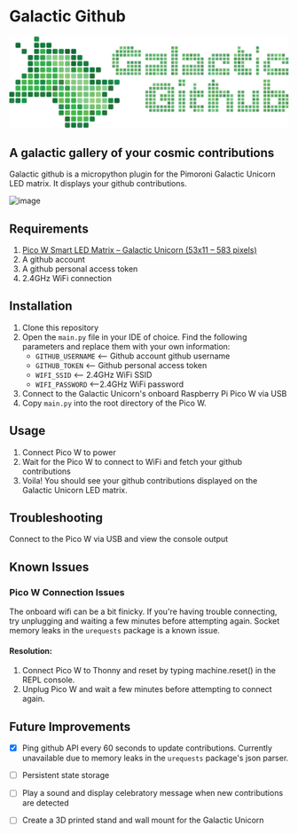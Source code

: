 # Galactic Github
![image](./gg_logo.png)

## A galactic gallery of your cosmic contributions
Galactic github is a micropython plugin for the Pimoroni Galactic Unicorn LED matrix.
It displays your github contributions.

![image](./gg_example.png)

## Requirements
1. [Pico W Smart LED Matrix – Galactic Unicorn (53x11 – 583 pixels)](https://shop.pimoroni.com/products/space-unicorns?variant=40842033561683)
2. A github account
3. A github personal access token
4. 2.4GHz WiFi connection

## Installation
1. Clone this repository
2. Open the ```main.py``` file in your IDE of choice. Find the following parameters and replace them with your own information:
    * ```GITHUB_USERNAME```  <-- Github account  github username
    * ```GITHUB_TOKEN``` <-- Github personal access token
    * ```WIFI_SSID``` <-- 2.4GHz WiFi SSID
    * ```WIFI_PASSWORD``` <--2.4GHz WiFi password
3. Connect to the Galactic Unicorn's onboard Raspberry Pi Pico W via USB
4. Copy ```main.py``` into the root directory of the Pico W.

## Usage
1. Connect Pico W to power 
2. Wait for the Pico W to connect to WiFi and fetch your github contributions
3. Voila! You should see your github contributions displayed on the Galactic Unicorn LED matrix.

## Troubleshooting
Connect to the Pico W via USB and view the console output 

## Known Issues

### Pico W Connection Issues
The onboard wifi can be a bit finicky. If you're having trouble connecting, try unplugging and waiting a few minutes before attempting again. Socket memory leaks in the ```urequests``` package is a known issue. 

#### Resolution:
1. Connect Pico W to Thonny and reset by typing machine.reset() in the REPL console.
2. Unplug Pico W and wait a few minutes before attempting to connect again.

## Future Improvements
 - [x] Ping github API every 60 seconds to update contributions. Currently unavailable due to memory leaks in the ```urequests``` package's json parser.
 - [ ] Persistent state storage
 - [ ] Play a sound and display celebratory message when new contributions are detected
 - [ ] Create a 3D printed stand and wall mount for the Galactic Unicorn

